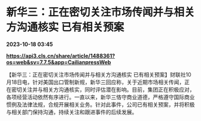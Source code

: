 # 新华三：正在密切关注市场传闻并与相关方沟通核实 已有相关预案

**2023-10-18 03:45**

**https://api3.cls.cn/share/article/1488361?os=web&sv=7.7.5&app=CailianpressWeb**

【新华三：正在密切关注市场传闻并与相关方沟通核实 已有相关预案】财联社10月18日电，针对美国出口管制新规，新华三回应称，关于近期市场相关传闻，正在密切关注并与相关方沟通核实，同时评估潜在影响。目前，集团正在积极应对，各项经营活动依然有序进行。一直以来，新华三恪守商业道德，严格遵守国际商业惯例及法律法规，合规开展相关业务。针对此事件，公司已有相关预案，并将积极与相关部门保持沟通，持续关注和跟进事件的后续发展。